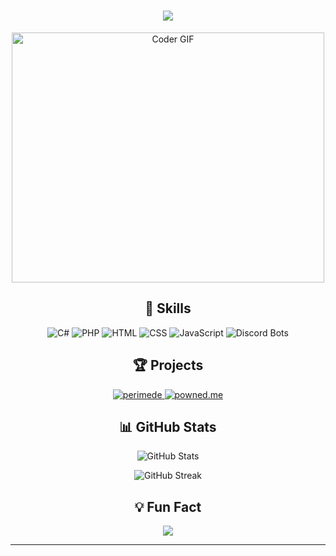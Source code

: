 
<!-- Header with animated name -->
<h1 align="center">
  <img src="https://readme-typing-svg.herokuapp.com/?lines=Hello,+There!+👋;This+is+Runtime....;Nice+to+meet+you!&center=true&size=30">
</h1>

<!-- Animated developer greeting -->
<p align="center">
  <img src="https://media.giphy.com/media/SWoSkN6DxTszqIKEqv/giphy.gif" alt="Coder GIF" width="500" height="400">
</p>

<!-- Skills section -->
<h2 align="center">🚀 Skills</h2>

<p align="center">
  <img src="https://img.shields.io/badge/C%23-239120?style=for-the-badge&logo=c-sharp&logoColor=white" alt="C#">
  <img src="https://img.shields.io/badge/PHP-777BB4?style=for-the-badge&logo=php&logoColor=white" alt="PHP">
  <img src="https://img.shields.io/badge/HTML5-E34F26?style=for-the-badge&logo=html5&logoColor=white" alt="HTML">
  <img src="https://img.shields.io/badge/CSS3-1572B6?style=for-the-badge&logo=css3&logoColor=white" alt="CSS">
  <img src="https://img.shields.io/badge/JavaScript-F7DF1E?style=for-the-badge&logo=javascript&logoColor=black" alt="JavaScript">
  <img src="https://img.shields.io/badge/Discord_Bots-7289DA?style=for-the-badge&logo=discord&logoColor=white" alt="Discord Bots">
</p>

<!-- Project highlights section -->
<h2 align="center">🏆 Projects</h2>

<p align="center">
  <a href="#" target="_blank">
    <img src="https://img.shields.io/badge/perimede-CSGO_Software-red?style=for-the-badge" alt="perimede">
  </a>
  <a href="#" target="_blank">
    <img src="https://img.shields.io/badge/powned.me-CSGO_Software-blue?style=for-the-badge" alt="powned.me">
  </a>
</p>

<!-- GitHub statistics and metrics -->
<h2 align="center">📊 GitHub Stats</h2>

<p align="center">
  <img src="https://github-readme-stats.vercel.app/api?username=runtime1&show_icons=true&theme=radical" alt="GitHub Stats">
</p>

<p align="center">
  <img src="https://github-readme-streak-stats.herokuapp.com/?user=runtime1&theme=radical" alt="GitHub Streak">
</p>


<!-- Footer -->
<h2 align="center">💡 Fun Fact</h2>
<p align="center">
  <img src="https://readme-typing-svg.herokuapp.com/?lines=Did+you+know+that...;The+first+computer+bug+was+an+actual+bug?&center=true&size=24">
</p>

---
